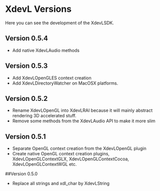 # XdevL Versions

Here you can see the development of the XdevLSDK.

## Version 0.5.4
  - Add native XdevLAudio methods

## Version 0.5.3
  - Add XdevLOpenGLES context creation
  - Add XdevLDirectoryWatcher on MacOSX platforms.

## Version 0.5.2
  - Rename XdevLOpenGL into XdevLRAI because it will mainly abstract rendering 3D accelerated stuff. 
  - Remove some methods from the XdevLAudio API to make it more slim

## Version 0.5.1
  - Separate OpenGL context creation from the XdevLOpenGL plugin
  - Create native OpenGL context creation plugins, XdevLOpenGLContextGLX, XdevLOpenGLContextCocoa, XdevLOpenGLContextWGL etc. 

##Version 0.5.0
  - Replace all strings and xdl_char by XdevLString
  